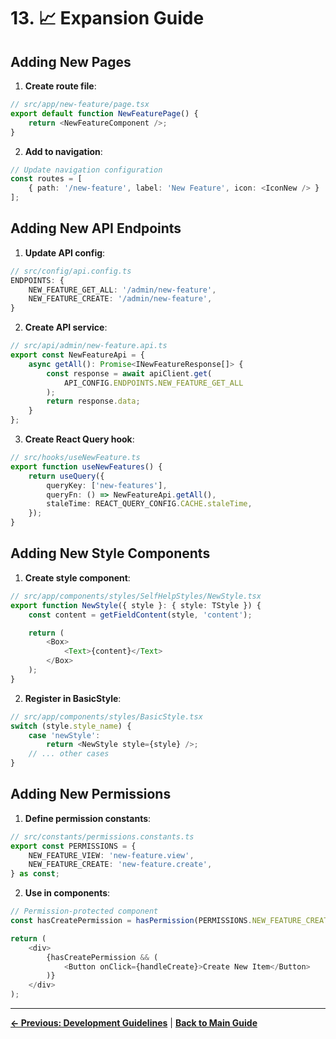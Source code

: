 # 13. 📈 Expansion Guide

## Adding New Pages

1. **Create route file**:
```typescript
// src/app/new-feature/page.tsx
export default function NewFeaturePage() {
    return <NewFeatureComponent />;
}
```

2. **Add to navigation**:
```typescript
// Update navigation configuration
const routes = [
    { path: '/new-feature', label: 'New Feature', icon: <IconNew /> }
];
```

## Adding New API Endpoints

1. **Update API config**:
```typescript
// src/config/api.config.ts
ENDPOINTS: {
    NEW_FEATURE_GET_ALL: '/admin/new-feature',
    NEW_FEATURE_CREATE: '/admin/new-feature',
}
```

2. **Create API service**:
```typescript
// src/api/admin/new-feature.api.ts
export const NewFeatureApi = {
    async getAll(): Promise<INewFeatureResponse[]> {
        const response = await apiClient.get(
            API_CONFIG.ENDPOINTS.NEW_FEATURE_GET_ALL
        );
        return response.data;
    }
};
```

3. **Create React Query hook**:
```typescript
// src/hooks/useNewFeature.ts
export function useNewFeatures() {
    return useQuery({
        queryKey: ['new-features'],
        queryFn: () => NewFeatureApi.getAll(),
        staleTime: REACT_QUERY_CONFIG.CACHE.staleTime,
    });
}
```

## Adding New Style Components

1. **Create style component**:
```typescript
// src/app/components/styles/SelfHelpStyles/NewStyle.tsx
export function NewStyle({ style }: { style: TStyle }) {
    const content = getFieldContent(style, 'content');

    return (
        <Box>
            <Text>{content}</Text>
        </Box>
    );
}
```

2. **Register in BasicStyle**:
```typescript
// src/app/components/styles/BasicStyle.tsx
switch (style.style_name) {
    case 'newStyle':
        return <NewStyle style={style} />;
    // ... other cases
}
```

## Adding New Permissions

1. **Define permission constants**:
```typescript
// src/constants/permissions.constants.ts
export const PERMISSIONS = {
    NEW_FEATURE_VIEW: 'new-feature.view',
    NEW_FEATURE_CREATE: 'new-feature.create',
} as const;
```

2. **Use in components**:
```typescript
// Permission-protected component
const hasCreatePermission = hasPermission(PERMISSIONS.NEW_FEATURE_CREATE);

return (
    <div>
        {hasCreatePermission && (
            <Button onClick={handleCreate}>Create New Item</Button>
        )}
    </div>
);
```

---

**[← Previous: Development Guidelines](12-development-guidelines.md)** | **[Back to Main Guide](../COMPREHENSIVE_FRONTEND_GUIDE.md)**
